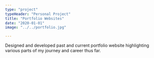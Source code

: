 ```yaml
---
type: "project"
typeHeader: "Personal Project"
title: "Portfolio Websites"
date: "2020-01-01"
image: "../../portfolio.jpg"

---
```


Designed and developed past and current portfolio website highlighting various parts of my journey and career thus far.
